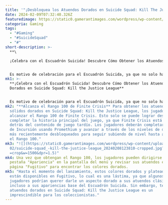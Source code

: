 ```yaml
---
title: '"¡Desbloquea los Atuendos Dorados en Suicide Squad: Kill The Justice League!"'
date: 2024-02-09T07:32:40.326Z
featuredimage: https://static0.gamerantimages.com/wordpress/wp-content/uploads/2024/02/mixcollage-08-feb-2024-04-26-pm-4854.jpg?q=50&fit=contain&w=1140&h=&dpr=1.5
categoria: Gaming
tags:
  - "#Gaming"
  - "#SuicideSquad"
  - "#"
short-description: >-
  **\

  ¡Celebra con el Escuadrón Suicida! Descubre Cómo Obtener los Atuendos Dorados en Suicide Squad: Kill the Justice League**


  Es motivo de celebración para el Escuadrón Suicida, ya que no solo han desafiado las probabilidades en su contra y llevado la lucha a Metrópolis superados en núme
mk1: >-
  **¡Celebra con el Escuadrón Suicida! Descubre Cómo Obtener los Atuendos
  Dorados en Suicide Squad: Kill the Justice League**


  Es motivo de celebración para el Escuadrón Suicida, ya que no solo han desafiado las probabilidades en su contra y llevado la lucha a Metrópolis superados en número, en astucia y en armas, sino que de alguna manera lo han logrado, y estos agentes forzados de A.R.G.U.S. mejor presumirán con estilo. Sin embargo, ¿cómo se obtienen los atuendos dorados en Suicide Squad: Kill the Justice League?
mk2: "**Alcanza el Rango 100 de Finite Crisis** Para obtener los atuendos
  sólidos dorados en Suicide Squad: Kill the Justice League, los jugadores deben
  alcanzar el Rango 100 de Finite Crisis. Esto solo se puede lograr después de
  completar la historia principal del juego, ya que Finite Crisis está bloqueado
  detrás del contenido de juego tardío. Los jugadores deberán completar misiones
  de Incursión usando Promethium y avanzar a través de los niveles de dominio
  más recientemente desbloqueados para seguir subiendo de nivel hasta alcanzar
  el Rango 100."
mk3: "![](https://static0.gamerantimages.com/wordpress/wp-content/uploads/2024/\
  02/suicide-squad_-kill-the-justice-league_20240208123810-cropped.jpg?q=50&fit\
  =crop&w=1500&dpr=1.5)"
mk4: Una vez que obtengan el Rango 100, los jugadores pueden dirigirse a la
  pestaña "Apariencia" en la pantalla del menú y revisar sus atuendos en la
  página "Fugitivo" para encontrar los colores dorados.
mk5: "Hasta el momento del lanzamiento, estos colores dorados y plateados solo
  están disponibles en Fugitivo, lo cual es una lástima, ya que algunos
  jugadores podrían querer darle un aspecto dorado a sus atuendos clásicos, o
  incluso a sus apariencias base del Escuadrón Suicida. Sin embargo, tener
  atuendos dorados en Suicide Squad: Kill the Justice League es un
  imprescindible para los coleccionistas."
---
```

